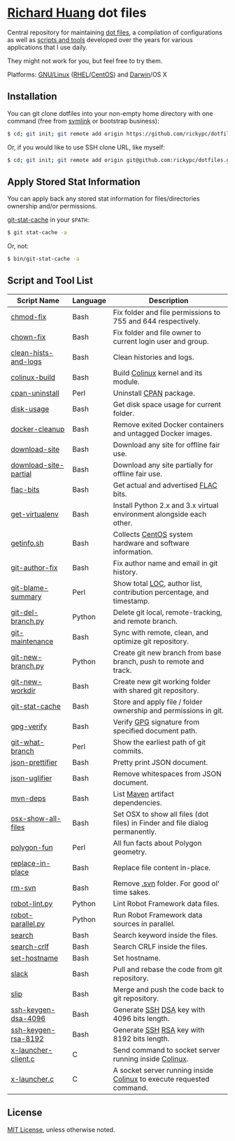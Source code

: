 [Richard Huang](http://richardhuang.me) dot files
=================================================

Central repository for maintaining [dot files](https://en.wikipedia.org/wiki/Hidden_file_and_hidden_directory#Unix_and_Unix-like_environments), a compilation of configurations as well as [scripts and tools](#user-content-script-and-tool-list) developed over the years for various applications that I use daily.

They might not work for you, but feel free to try them.

Platforms: [GNU/Linux](https://www.gnu.org/gnu/linux-and-gnu.en.html) ([RHEL](https://en.wikipedia.org/wiki/Red_Hat_Enterprise_Linux)/[CentOS](https://www.centos.org/)) and [Darwin](https://en.wikipedia.org/wiki/Darwin_(operating_system))/OS X

Installation
-
You can git clone dotfiles into your non-empty home directory with one command (free from [symlink](https://en.wikipedia.org/wiki/Symbolic_link) or bootstrap business):

```bash
$ cd; git init; git remote add origin https://github.com/rickypc/dotfiles.git; git checkout --track -b master origin/master; git pull origin; git submodule init; git submodule update
```

Or, if you would like to use SSH clone URL, like myself:

```bash
$ cd; git init; git remote add origin git@github.com:rickypc/dotfiles.git; git checkout --track -b master origin/master; git pull origin; git submodule init; git submodule update
```

Apply Stored Stat Information
-
You can apply back any stored stat information for files/directories ownership and/or permissions.

[git-stat-cache](bin/git-stat-cache) in your ``$PATH``:

```bash
$ git stat-cache -a
```

Or, not:

```bash
$ bin/git-stat-cache -a
```

Script and Tool List
-
Script Name                                         | Language | Description
----------------------------------------------------|----------|------------
[chmod-fix](bin/chmod-fix)                          | Bash     | Fix folder and file permissions to 755 and 644 respectively.
[chown-fix](bin/chown-fix)                          | Bash     | Fix folder and file owner to current login user and group.
[clean-hists-and-logs](bin/clean-hists-and-logs)    | Bash     | Clean histories and logs.
[colinux-build](bin/colinux-build)                  | Bash     | Build [Colinux](https://en.wikipedia.org/wiki/Cooperative_Linux) kernel and its module.
[cpan-uninstall](bin/cpan-uninstall)                | Perl     | Uninstall [CPAN](https://en.wikipedia.org/wiki/CPAN) package.
[disk-usage](bin/disk-usage)                        | Bash     | Get disk space usage for current folder.
[docker-cleanup](bin/docker-cleanup)                | Bash     | Remove exited Docker containers and untagged Docker images.
[download-site](bin/download-site)                  | Bash     | Download any site for offline fair use.
[download-site-partial](bin/download-site-partial)  | Bash     | Download any site partially for offline fair use.
[flac-bits](bin/flac-bits)                          | Bash     | Get actual and advertised [FLAC](https://en.wikipedia.org/wiki/FLAC) bits.
[get-virtualenv](bin/get-virtualenv)                | Bash     | Install Python 2.x and 3.x virtual environment alongside each other.
[getinfo.sh](bin/getinfo.sh)                        | Bash     | Collects [CentOS](https://www.centos.org/) system hardware and software information.
[git-author-fix](bin/git-author-fix)                | Bash     | Fix author name and email in git history.
[git-blame-summary](bin/git-blame-summary)          | Perl     | Show total [LOC](https://en.wikipedia.org/wiki/Source_lines_of_code), author list, contribution percentage, and timestamp.
[git-del-branch.py](bin/git-del-branch.py)          | Python   | Delete git local, remote-tracking, and remote branch.
[git-maintenance](bin/git-maintenance)              | Bash     | Sync with remote, clean, and optimize git repository.
[git-new-branch.py](bin/git-new-branch.py)          | Python   | Create git new branch from base branch, push to remote and track.
[git-new-workdir](bin/git-new-workdir)              | Bash     | Create new git working folder with shared git repository.
[git-stat-cache](bin/git-stat-cache)                | Bash     | Store and apply file / folder ownership and permissions in git.
[gpg-verify](bin/gpg-verify)                        | Bash     | Verify [GPG](https://www.gnupg.org/) signature from specified document path.
[git-what-branch](bin/git-what-branch)              | Perl     | Show the earliest path of git commits.
[json-prettifier](bin/json-prettifier)              | Bash     | Pretty print JSON document.
[json-uglifier](bin/json-uglifier)                  | Bash     | Remove whitespaces from JSON document.
[mvn-deps](bin/mvn-deps)                            | Bash     | List [Maven](https://en.wikipedia.org/wiki/Apache_Maven) artifact dependencies.
[osx-show-all-files](bin/osx-show-all-files)        | Bash     | Set OSX to show all files (dot files) in Finder and file dialog permanently.
[polygon-fun](bin/polygon-fun)                      | Perl     | All fun facts about Polygon geometry.
[replace-in-place](bin/replace-in-place)            | Bash     | Replace file content in-place.
[rm-svn](bin/rm-svn)                                | Bash     | Remove [.svn](https://en.wikipedia.org/wiki/Apache_Subversion) folder. For good ol' time sakes.
[robot-lint.py](bin/robot-lint.py)                  | Python   | Lint Robot Framework data files.
[robot-parallel.py](bin/robot-parallel.py)          | Python   | Run Robot Framework data sources in parallel.
[search](bin/search)                                | Bash     | Search keyword inside the files.
[search-crlf](bin/search-crlf)                      | Bash     | Search CRLF inside the files.
[set-hostname](bin/set-hostname)                    | Bash     | Set hostname.
[slack](bin/slack)                                  | Bash     | Pull and rebase the code from git repository.
[slip](bin/slip)                                    | Bash     | Merge and push the code back to git repository.
[ssh-keygen-dsa-4096](bin/ssh-keygen-dsa-4096)      | Bash     | Generate [SSH](https://en.wikipedia.org/wiki/Secure_Shell) [DSA](https://en.wikipedia.org/wiki/Digital_Signature_Algorithm) key with 4096 bits length.
[ssh-keygen-rsa-8192](bin/ssh-keygen-rsa-8192)      | Bash     | Generate [SSH](https://en.wikipedia.org/wiki/Secure_Shell) [RSA](https://en.wikipedia.org/wiki/RSA_(algorithm)) key with 8192 bits length.
[x-launcher-client.c](bin/x-launcher-client.c)      | C        | Send command to socket server running inside [Colinux](https://en.wikipedia.org/wiki/Cooperative_Linux).
[x-launcher.c](bin/x-launcher.c)                    | C        | A socket server running inside [Colinux](https://en.wikipedia.org/wiki/Cooperative_Linux) to execute requested command.

License
-
[MIT License](http://opensource.org/licenses/MIT), unless otherwise noted.
